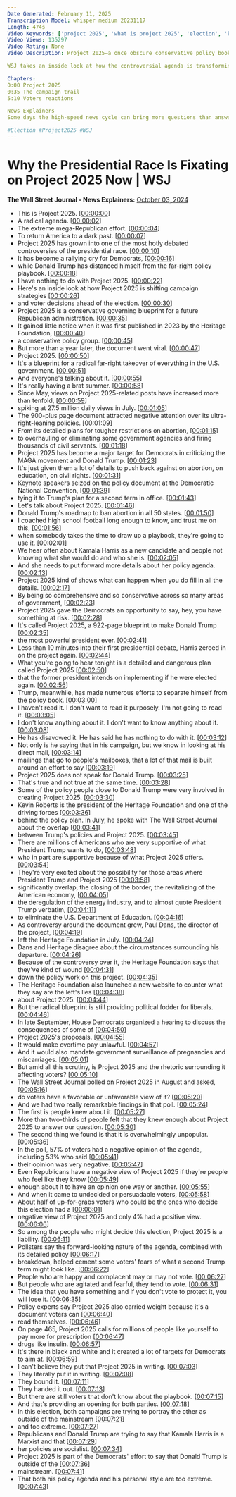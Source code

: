 ```yaml
---
Date Generated: February 11, 2025
Transcription Model: whisper medium 20231117
Length: 474s
Video Keywords: ['project 2025', 'what is project 2025', 'election', 'kamala harris', 'donald trump', 'trump vs harris', 'project 2025 trump', 'conservative policy book', 'far right', 'politics', 'trump', 'project 2025 explained', 'heritage foundation', 'project 2025 pdf', 'project 2025 plans', 'project 2025 summary', 'project 25', 'how project 2025 is helping democrats', 'does trump support project 2025', 'harris news', 'trump news', 'trump project 2025', 'harris project 2025', 'right wing policy', 'abortion', 'civil servants', 'polls', 'usnews']
Video Views: 135297
Video Rating: None
Video Description: Project 2025–a once obscure conservative policy book—has emerged as a defining element of the 2024 presidential race between Donald Trump and Kamala Harris. The former president has gone to great lengths to distance himself from the far-right policy playbook, while it has become a political lightning rod for the Democrats.

WSJ takes an inside look at how the controversial agenda is transforming campaign strategies and voter decisions.

Chapters:
0:00 Project 2025
0:35 The campaign trail
5:10 Voters reactions

News Explainers
Some days the high-speed news cycle can bring more questions than answers. WSJ’s news explainers break down the day's biggest stories into bite-size pieces to help you make sense of the news.

#Election #Project2025 #WSJ
---
```


# Why the Presidential Race Is Fixating on Project 2025 Now | WSJ
**The Wall Street Journal - News Explainers:** [October 03, 2024](https://www.youtube.com/watch?v=lIGbtSNUWG8)
*  This is Project 2025. [[00:00:00](https://www.youtube.com/watch?v=lIGbtSNUWG8&t=0.0s)]
*  A radical agenda. [[00:00:02](https://www.youtube.com/watch?v=lIGbtSNUWG8&t=2.2s)]
*  The extreme mega-Republican effort. [[00:00:04](https://www.youtube.com/watch?v=lIGbtSNUWG8&t=4.44s)]
*  To return America to a dark past. [[00:00:07](https://www.youtube.com/watch?v=lIGbtSNUWG8&t=7.2s)]
*  Project 2025 has grown into one of the most hotly debated controversies of the presidential race. [[00:00:10](https://www.youtube.com/watch?v=lIGbtSNUWG8&t=10.44s)]
*  It has become a rallying cry for Democrats, [[00:00:16](https://www.youtube.com/watch?v=lIGbtSNUWG8&t=16.44s)]
*  while Donald Trump has distanced himself from the far-right policy playbook. [[00:00:18](https://www.youtube.com/watch?v=lIGbtSNUWG8&t=18.96s)]
*  I have nothing to do with Project 2025. [[00:00:22](https://www.youtube.com/watch?v=lIGbtSNUWG8&t=22.84s)]
*  Here's an inside look at how Project 2025 is shifting campaign strategies [[00:00:26](https://www.youtube.com/watch?v=lIGbtSNUWG8&t=26.16s)]
*  and voter decisions ahead of the election. [[00:00:30](https://www.youtube.com/watch?v=lIGbtSNUWG8&t=30.96s)]
*  Project 2025 is a conservative governing blueprint for a future Republican administration. [[00:00:35](https://www.youtube.com/watch?v=lIGbtSNUWG8&t=35.24s)]
*  It gained little notice when it was first published in 2023 by the Heritage Foundation, [[00:00:40](https://www.youtube.com/watch?v=lIGbtSNUWG8&t=40.6s)]
*  a conservative policy group. [[00:00:45](https://www.youtube.com/watch?v=lIGbtSNUWG8&t=45.480000000000004s)]
*  But more than a year later, the document went viral. [[00:00:47](https://www.youtube.com/watch?v=lIGbtSNUWG8&t=47.2s)]
*  Project 2025. [[00:00:50](https://www.youtube.com/watch?v=lIGbtSNUWG8&t=50.28s)]
*  It's a blueprint for a radical far-right takeover of everything in the U.S. government. [[00:00:51](https://www.youtube.com/watch?v=lIGbtSNUWG8&t=51.72s)]
*  And everyone's talking about it. [[00:00:55](https://www.youtube.com/watch?v=lIGbtSNUWG8&t=55.96s)]
*  It's really having a brat summer. [[00:00:58](https://www.youtube.com/watch?v=lIGbtSNUWG8&t=58.0s)]
*  Since May, views on Project 2025-related posts have increased more than tenfold, [[00:00:59](https://www.youtube.com/watch?v=lIGbtSNUWG8&t=59.92s)]
*  spiking at 27.5 million daily views in July. [[00:01:05](https://www.youtube.com/watch?v=lIGbtSNUWG8&t=65.56s)]
*  The 900-plus page document attracted negative attention over its ultra-right-leaning policies. [[00:01:09](https://www.youtube.com/watch?v=lIGbtSNUWG8&t=69.52s)]
*  From its detailed plans for tougher restrictions on abortion, [[00:01:15](https://www.youtube.com/watch?v=lIGbtSNUWG8&t=75.12s)]
*  to overhauling or eliminating some government agencies and firing thousands of civil servants. [[00:01:18](https://www.youtube.com/watch?v=lIGbtSNUWG8&t=78.16s)]
*  Project 2025 has become a major target for Democrats in criticizing the MAGA movement and Donald Trump. [[00:01:23](https://www.youtube.com/watch?v=lIGbtSNUWG8&t=83.6s)]
*  It's just given them a lot of details to push back against on abortion, on education, on civil rights. [[00:01:31](https://www.youtube.com/watch?v=lIGbtSNUWG8&t=91.32s)]
*  Keynote speakers seized on the policy document at the Democratic National Convention, [[00:01:39](https://www.youtube.com/watch?v=lIGbtSNUWG8&t=99.12s)]
*  tying it to Trump's plan for a second term in office. [[00:01:43](https://www.youtube.com/watch?v=lIGbtSNUWG8&t=103.67999999999999s)]
*  Let's talk about Project 2025. [[00:01:46](https://www.youtube.com/watch?v=lIGbtSNUWG8&t=106.80000000000001s)]
*  Donald Trump's roadmap to ban abortion in all 50 states. [[00:01:50](https://www.youtube.com/watch?v=lIGbtSNUWG8&t=110.36s)]
*  I coached high school football long enough to know, and trust me on this, [[00:01:56](https://www.youtube.com/watch?v=lIGbtSNUWG8&t=116.92s)]
*  when somebody takes the time to draw up a playbook, they're going to use it. [[00:02:01](https://www.youtube.com/watch?v=lIGbtSNUWG8&t=121.2s)]
*  We hear often about Kamala Harris as a new candidate and people not knowing what she would do and who she is. [[00:02:05](https://www.youtube.com/watch?v=lIGbtSNUWG8&t=125.68s)]
*  And she needs to put forward more details about her policy agenda. [[00:02:13](https://www.youtube.com/watch?v=lIGbtSNUWG8&t=133.23999999999998s)]
*  Project 2025 kind of shows what can happen when you do fill in all the details. [[00:02:17](https://www.youtube.com/watch?v=lIGbtSNUWG8&t=137.16s)]
*  By being so comprehensive and so conservative across so many areas of government, [[00:02:23](https://www.youtube.com/watch?v=lIGbtSNUWG8&t=143.48s)]
*  Project 2025 gave the Democrats an opportunity to say, hey, you have something at risk. [[00:02:28](https://www.youtube.com/watch?v=lIGbtSNUWG8&t=148.48s)]
*  It's called Project 2025, a 922-page blueprint to make Donald Trump [[00:02:35](https://www.youtube.com/watch?v=lIGbtSNUWG8&t=155.32s)]
*  the most powerful president ever. [[00:02:41](https://www.youtube.com/watch?v=lIGbtSNUWG8&t=161.88s)]
*  Less than 10 minutes into their first presidential debate, Harris zeroed in on the project again. [[00:02:44](https://www.youtube.com/watch?v=lIGbtSNUWG8&t=164.44s)]
*  What you're going to hear tonight is a detailed and dangerous plan called Project 2025 [[00:02:50](https://www.youtube.com/watch?v=lIGbtSNUWG8&t=170.08s)]
*  that the former president intends on implementing if he were elected again. [[00:02:56](https://www.youtube.com/watch?v=lIGbtSNUWG8&t=176.44s)]
*  Trump, meanwhile, has made numerous efforts to separate himself from the policy book. [[00:03:00](https://www.youtube.com/watch?v=lIGbtSNUWG8&t=180.8s)]
*  I haven't read it. I don't want to read it purposely. I'm not going to read it. [[00:03:05](https://www.youtube.com/watch?v=lIGbtSNUWG8&t=185.36s)]
*  I don't know anything about it. I don't want to know anything about it. [[00:03:08](https://www.youtube.com/watch?v=lIGbtSNUWG8&t=188.64000000000001s)]
*  He has disavowed it. He has said he has nothing to do with it. [[00:03:12](https://www.youtube.com/watch?v=lIGbtSNUWG8&t=192.0s)]
*  Not only is he saying that in his campaign, but we know in looking at his direct mail, [[00:03:14](https://www.youtube.com/watch?v=lIGbtSNUWG8&t=194.92000000000002s)]
*  mailings that go to people's mailboxes, that a lot of that mail is built around an effort to say [[00:03:19](https://www.youtube.com/watch?v=lIGbtSNUWG8&t=199.48000000000002s)]
*  Project 2025 does not speak for Donald Trump. [[00:03:25](https://www.youtube.com/watch?v=lIGbtSNUWG8&t=205.12s)]
*  That's true and not true at the same time. [[00:03:28](https://www.youtube.com/watch?v=lIGbtSNUWG8&t=208.04s)]
*  Some of the policy people close to Donald Trump were very involved in creating Project 2025. [[00:03:30](https://www.youtube.com/watch?v=lIGbtSNUWG8&t=210.56s)]
*  Kevin Roberts is the president of the Heritage Foundation and one of the driving forces [[00:03:36](https://www.youtube.com/watch?v=lIGbtSNUWG8&t=216.68s)]
*  behind the policy plan. In July, he spoke with The Wall Street Journal about the overlap [[00:03:41](https://www.youtube.com/watch?v=lIGbtSNUWG8&t=221.04s)]
*  between Trump's policies and Project 2025. [[00:03:45](https://www.youtube.com/watch?v=lIGbtSNUWG8&t=225.64s)]
*  There are millions of Americans who are very supportive of what President Trump wants to do, [[00:03:48](https://www.youtube.com/watch?v=lIGbtSNUWG8&t=228.64s)]
*  who in part are supportive because of what Project 2025 offers. [[00:03:54](https://www.youtube.com/watch?v=lIGbtSNUWG8&t=234.72s)]
*  They're very excited about the possibility for those areas where President Trump and Project 2025 [[00:03:58](https://www.youtube.com/watch?v=lIGbtSNUWG8&t=238.88s)]
*  significantly overlap, the closing of the border, the revitalizing of the American economy, [[00:04:05](https://www.youtube.com/watch?v=lIGbtSNUWG8&t=245.64s)]
*  the deregulation of the energy industry, and to almost quote President Trump verbatim, [[00:04:11](https://www.youtube.com/watch?v=lIGbtSNUWG8&t=251.2s)]
*  to eliminate the U.S. Department of Education. [[00:04:16](https://www.youtube.com/watch?v=lIGbtSNUWG8&t=256.96s)]
*  As controversy around the document grew, Paul Dans, the director of the project, [[00:04:19](https://www.youtube.com/watch?v=lIGbtSNUWG8&t=259.52s)]
*  left the Heritage Foundation in July. [[00:04:24](https://www.youtube.com/watch?v=lIGbtSNUWG8&t=264.32s)]
*  Dans and Heritage disagree about the circumstances surrounding his departure. [[00:04:26](https://www.youtube.com/watch?v=lIGbtSNUWG8&t=266.52s)]
*  Because of the controversy over it, the Heritage Foundation says that they've kind of wound [[00:04:31](https://www.youtube.com/watch?v=lIGbtSNUWG8&t=271.12s)]
*  down the policy work on this project. [[00:04:35](https://www.youtube.com/watch?v=lIGbtSNUWG8&t=275.52s)]
*  The Heritage Foundation also launched a new website to counter what they say are the left's lies [[00:04:38](https://www.youtube.com/watch?v=lIGbtSNUWG8&t=278.35999999999996s)]
*  about Project 2025. [[00:04:44](https://www.youtube.com/watch?v=lIGbtSNUWG8&t=284.08s)]
*  But the radical blueprint is still providing political fodder for liberals. [[00:04:46](https://www.youtube.com/watch?v=lIGbtSNUWG8&t=286.15999999999997s)]
*  In late September, House Democrats organized a hearing to discuss the consequences of some of [[00:04:50](https://www.youtube.com/watch?v=lIGbtSNUWG8&t=290.2s)]
*  Project 2025's proposals. [[00:04:55](https://www.youtube.com/watch?v=lIGbtSNUWG8&t=295.35999999999996s)]
*  It would make overtime pay unlawful. [[00:04:57](https://www.youtube.com/watch?v=lIGbtSNUWG8&t=297.71999999999997s)]
*  And it would also mandate government surveillance of pregnancies and miscarriages. [[00:05:01](https://www.youtube.com/watch?v=lIGbtSNUWG8&t=301.52s)]
*  But amid all this scrutiny, is Project 2025 and the rhetoric surrounding it affecting voters? [[00:05:10](https://www.youtube.com/watch?v=lIGbtSNUWG8&t=310.15999999999997s)]
*  The Wall Street Journal polled on Project 2025 in August and asked, [[00:05:16](https://www.youtube.com/watch?v=lIGbtSNUWG8&t=316.44s)]
*  do voters have a favorable or unfavorable view of it? [[00:05:20](https://www.youtube.com/watch?v=lIGbtSNUWG8&t=320.68s)]
*  And we had two really remarkable findings in that poll. [[00:05:24](https://www.youtube.com/watch?v=lIGbtSNUWG8&t=324.03999999999996s)]
*  The first is people knew about it. [[00:05:27](https://www.youtube.com/watch?v=lIGbtSNUWG8&t=327.64s)]
*  More than two-thirds of people felt that they knew enough about Project 2025 to answer our question. [[00:05:30](https://www.youtube.com/watch?v=lIGbtSNUWG8&t=330.6s)]
*  The second thing we found is that it is overwhelmingly unpopular. [[00:05:36](https://www.youtube.com/watch?v=lIGbtSNUWG8&t=336.36s)]
*  In the poll, 57% of voters had a negative opinion of the agenda, including 53% who said [[00:05:41](https://www.youtube.com/watch?v=lIGbtSNUWG8&t=341.08s)]
*  their opinion was very negative. [[00:05:47](https://www.youtube.com/watch?v=lIGbtSNUWG8&t=347.24s)]
*  Even Republicans have a negative view of Project 2025 if they're people who feel like they know [[00:05:49](https://www.youtube.com/watch?v=lIGbtSNUWG8&t=349.12s)]
*  enough about it to have an opinion one way or another. [[00:05:55](https://www.youtube.com/watch?v=lIGbtSNUWG8&t=355.6s)]
*  And when it came to undecided or persuadable voters, [[00:05:58](https://www.youtube.com/watch?v=lIGbtSNUWG8&t=358.24s)]
*  About half of up-for-grabs voters who could be the ones who decide this election had a [[00:06:01](https://www.youtube.com/watch?v=lIGbtSNUWG8&t=361.24s)]
*  negative view of Project 2025 and only 4% had a positive view. [[00:06:06](https://www.youtube.com/watch?v=lIGbtSNUWG8&t=366.52s)]
*  So among the people who might decide this election, Project 2025 is a liability. [[00:06:11](https://www.youtube.com/watch?v=lIGbtSNUWG8&t=371.68s)]
*  Pollsters say the forward-looking nature of the agenda, combined with its detailed policy [[00:06:17](https://www.youtube.com/watch?v=lIGbtSNUWG8&t=377.48s)]
*  breakdown, helped cement some voters' fears of what a second Trump term might look like. [[00:06:22](https://www.youtube.com/watch?v=lIGbtSNUWG8&t=382.12s)]
*  People who are happy and complacent may or may not vote. [[00:06:27](https://www.youtube.com/watch?v=lIGbtSNUWG8&t=387.68s)]
*  But people who are agitated and fearful, they tend to vote. [[00:06:31](https://www.youtube.com/watch?v=lIGbtSNUWG8&t=391.36s)]
*  The idea that you have something and if you don't vote to protect it, you will lose it. [[00:06:35](https://www.youtube.com/watch?v=lIGbtSNUWG8&t=395.44s)]
*  Policy experts say Project 2025 also carried weight because it's a document voters can [[00:06:40](https://www.youtube.com/watch?v=lIGbtSNUWG8&t=400.68s)]
*  read themselves. [[00:06:46](https://www.youtube.com/watch?v=lIGbtSNUWG8&t=406.03999999999996s)]
*  On page 465, Project 2025 calls for millions of people like yourself to pay more for prescription [[00:06:47](https://www.youtube.com/watch?v=lIGbtSNUWG8&t=407.4s)]
*  drugs like insulin. [[00:06:57](https://www.youtube.com/watch?v=lIGbtSNUWG8&t=417.4s)]
*  It's there in black and white and it created a lot of targets for Democrats to aim at. [[00:06:59](https://www.youtube.com/watch?v=lIGbtSNUWG8&t=419.12s)]
*  I can't believe they put that Project 2025 in writing. [[00:07:03](https://www.youtube.com/watch?v=lIGbtSNUWG8&t=423.88s)]
*  They literally put it in writing. [[00:07:08](https://www.youtube.com/watch?v=lIGbtSNUWG8&t=428.67999999999995s)]
*  They bound it. [[00:07:11](https://www.youtube.com/watch?v=lIGbtSNUWG8&t=431.28s)]
*  They handed it out. [[00:07:13](https://www.youtube.com/watch?v=lIGbtSNUWG8&t=433.52s)]
*  But there are still voters that don't know about the playbook. [[00:07:15](https://www.youtube.com/watch?v=lIGbtSNUWG8&t=435.71999999999997s)]
*  And that's providing an opening for both parties. [[00:07:18](https://www.youtube.com/watch?v=lIGbtSNUWG8&t=438.71999999999997s)]
*  In this election, both campaigns are trying to portray the other as outside of the mainstream [[00:07:21](https://www.youtube.com/watch?v=lIGbtSNUWG8&t=441.28s)]
*  and too extreme. [[00:07:27](https://www.youtube.com/watch?v=lIGbtSNUWG8&t=447.40000000000003s)]
*  Republicans and Donald Trump are trying to say that Kamala Harris is a Marxist and that [[00:07:29](https://www.youtube.com/watch?v=lIGbtSNUWG8&t=449.28000000000003s)]
*  her policies are socialist. [[00:07:34](https://www.youtube.com/watch?v=lIGbtSNUWG8&t=454.16s)]
*  Project 2025 is part of the Democrats' effort to say that Donald Trump is outside of the [[00:07:36](https://www.youtube.com/watch?v=lIGbtSNUWG8&t=456.24s)]
*  mainstream. [[00:07:41](https://www.youtube.com/watch?v=lIGbtSNUWG8&t=461.96000000000004s)]
*  That both his policy agenda and his personal style are too extreme. [[00:07:43](https://www.youtube.com/watch?v=lIGbtSNUWG8&t=463.16s)]
